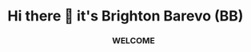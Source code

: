 # Hi there 👋 it's Brighton Barevo (BB) 
<h3 align="center" font-size="30pt" color="green">
  WELCOME
</h3>

